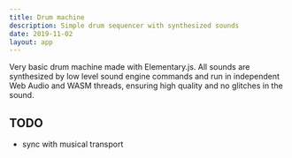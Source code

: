 ```yaml
---
title: Drum machine
description: Simple drum sequencer with synthesized sounds
date: 2019-11-02
layout: app
---
```


<client-only>
<audio-drums-sequencer />
</client-only>

Very basic drum machine made with Elementary.js. All sounds are synthesized by low level sound engine commands and run in independent Web Audio and WASM threads, ensuring high quality and no glitches in the sound.

## TODO

- sync with musical transport
